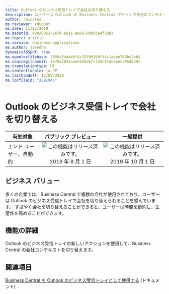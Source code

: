 ```yaml
---
title: Outlook のビジネス受信トレイで会社を切り替える
description: ユーザーは Outlook の Business Central アドインで会社のコンテキストを変更できます。
author: relnotes
ms.reviewer: edupont
ms.date: 11/15/2019
ms.assetid: 40429053-2e7b-e911-a960-000d3a4f3883
ms.topic: article
ms.service: business-applications
ms.author: jaredha
dynamics365pdf: true
ms.openlocfilehash: 2059cf4abe6f4c25f9919df34c1aabe768bc2eb3
ms.sourcegitcommit: 8576a2025aaee545bbfc7d3c91de5bec2054639c
ms.translationtype: HT
ms.contentlocale: ja-JP
ms.lasthandoff: 12/05/2019
ms.locfileid: "2891945"
---
```

# <a name="switch-between-companies-in-your-business-inbox-in-outlook"></a>Outlook のビジネス受信トレイで会社を切り替える


| 有効対象    |  パブリック プレビュー | 一般提供 | 
| ---------- | :----------: |:----------: |
|エンド ユーザー、自動的|![この機能はリリース済みです。](/dynamics365-release-plan/media/green-checkmark.png "この機能はリリース済みです。") 2019 年 8 月 1 日| ![この機能はリリース済みです。](/dynamics365-release-plan/media/green-checkmark.png "この機能はリリース済みです。") 2019 年 10 月 1 日|


## <a name="business-value"></a>ビジネス バリュー
<!-- bv start -->
多くの企業では、Business Central で複数の会社が使用されており、ユーザーは Outlook のビジネス受信トレイで会社を切り替えられることを望んでいます。 すばやく会社を切り替えることができると、ユーザーは時間を節約し、生産性を高めることができます。
<!-- bv end -->



## <a name="feature-details"></a>機能の詳細
<!--feature detail start -->
Outlook のビジネス受信トレイの新しいアクションを使用して、Business Central の会社コンテキストを切り替えます。
<!--feature detail end -->










## <a name="see-also"></a>関連項目

[Business Central を Outlook のビジネス受信トレイとして使用する](https://docs.microsoft.com/dynamics365/business-central/admin-outlook) (ドキュメント)
